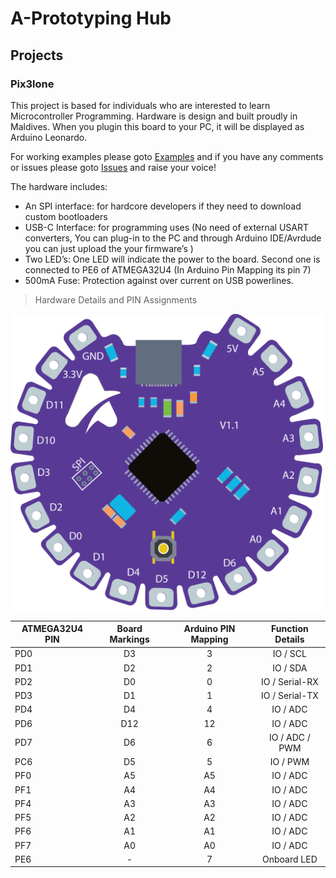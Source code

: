 # A-Prototyping Hub

## Projects
### Pix3lone

This project is based for individuals who are interested to learn Microcontroller Programming. Hardware is design and built proudly in Maldives. 
When you plugin this board to your PC, it will be displayed as Arduino Leonardo.

For working examples please goto [Examples](https://github.com/aprototypingelectronix/aprototypingelectronix.github.io/tree/main/Examples "EXAMPLES") and if you have any comments or issues please goto [Issues](https://github.com/aprototypingelectronix/aprototypingelectronix.github.io/issues "ISSUES") and raise your voice!

The hardware includes:

* An SPI interface: for hardcore developers if they need to download custom bootloaders
* USB-C Interface: for programming uses (No need of external USART converters, You can plug-in to the PC and through Arduino IDE/Avrdude you can just upload the your firmware’s )
* Two LED’s: One LED will indicate the power to the board. Second one is connected to PE6 of ATMEGA32U4 (In Arduino Pin Mapping its pin 7)
* 500mA Fuse: Protection against over current on USB powerlines.


> Hardware Details and PIN Assignments

<img src="pixelone-02.png" width="500">

| ATMEGA32U4 PIN  | Board Markings | Arduino PIN Mapping  | Function Details |
| --------------- |:--------------:|:--------------------:|:----------------:|
| PD0             | D3             | 3                    | IO / SCL         |  
| PD1             | D2             | 2                    | IO / SDA         |         
| PD2             | D0             | 0                    | IO / Serial-RX   |
| PD3             | D1             | 1                    | IO / Serial-TX   |
| PD4             | D4             | 4                    | IO / ADC         |
| PD6             | D12            | 12                   | IO / ADC         |
| PD7             | D6             | 6                    | IO / ADC / PWM   |
| PC6             | D5             | 5                    | IO / PWM         |
| PF0             | A5             | A5                   | IO / ADC         |
| PF1             | A4             | A4                   | IO / ADC         |
| PF4             | A3             | A3                   | IO / ADC         |
| PF5             | A2             | A2                   | IO / ADC         |
| PF6             | A1             | A1                   | IO / ADC         |
| PF7             | A0             | A0                   | IO / ADC         |
| PE6             | -              | 7                    | Onboard LED      |


